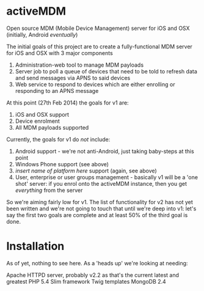 activeMDM
=========

Open source MDM (Mobile Device Management) server for iOS and OSX (initially, Android _eventually_)

The initial goals of this project are to create a fully-functional MDM server for iOS and OSX with 3 major components

1. Administration-web tool to manage MDM payloads
1. Server job to poll a queue of devices that need to be told to refresh data and send messages via APNS to said devices
1. Web service to respond to devices which are either enrolling or responding to an APNS message

At this point (27th Feb 2014) the goals for v1 are:

1. iOS and OSX support
1. Device enrolment
1. All MDM payloads supported

Currently, the goals for v1 do *not* include: 

1. Android support - we're not anti-Android, just taking baby-steps at this point
1. Windows Phone support (see above)
1. _insert name of platform here_ support (again, see above)
1. User, enterprise or user groups management - basically v1 will be a 'one shot' server: if you enrol onto the activeMDM instance, then you get _everything_ from the server

So we're aiming fairly low for v1. The list of functionality for v2 has not yet been written and we're not going to touch that until we're deep into v1: let's say the first two goals are complete and at least 50% of the third goal is done. 

Installation
============

As of yet, nothing to see here. As a 'heads up' we're looking at needing: 

Apache HTTPD server, probably v2.2 as that's the current latest and greatest
PHP 5.4
Slim framework
Twig templates
MongoDB 2.4


